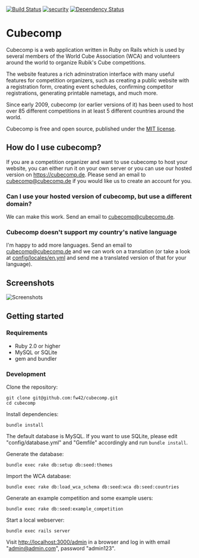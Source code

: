 [![Build Status](https://travis-ci.org/fw42/cubecomp.svg?branch=master)](https://travis-ci.org/fw42/cubecomp)
[![security](https://hakiri.io/github/fw42/cubecomp/master.svg)](https://hakiri.io/github/fw42/cubecomp/master)
[![Dependency Status](https://gemnasium.com/fw42/cubecomp.svg)](https://gemnasium.com/fw42/cubecomp)

# Cubecomp

Cubecomp is a web application written in Ruby on Rails which is used by
several members of the World Cube Association (WCA) and volunteers around
the world to organize Rubik's Cube competitions.

The website features a rich adminstration interface with many useful features
for competition organizers, such as creating a public website with a registration
form, creating event schedules, confirming competitor registrations, generating
printable nametags, and much more.

Since early 2009, cubecomp (or earlier versions of it) has been used to host
over 85 different competitions in at least 5 different countries around the
world.

Cubecomp is free and open source, published under the
[MIT license](https://en.wikipedia.org/wiki/MIT_License).

## How do I use cubecomp?

If you are a competition organizer and want to use cubecomp to host your website,
you can either run it on your own server or you can use our hosted version on
https://cubecomp.de. Please send an email to cubecomp@cubecomp.de if you would
like us to create an account for you.

### Can I use your hosted version of cubecomp, but use a different domain?

We can make this work. Send an email to cubecomp@cubecomp.de.

### Cubecomp doesn't support my country's native language

I'm happy to add more languages. Send an email to cubecomp@cubecomp.de
and we can work on a translation (or take a look at
[config/locales/en.yml](https://github.com/fw42/cubecomp/blob/master/config/locales/en.yml)
and send me a translated version of that for your language).

## Screenshots

![Screenshots](https://cloud.githubusercontent.com/assets/2072686/7221699/d0707a2c-e6c3-11e4-97f3-ed1ee295a399.gif)

## Getting started

### Requirements

* Ruby 2.0 or higher
* MySQL or SQLite
* gem and bundler

### Development

Clone the repository:
```
git clone git@github.com:fw42/cubecomp.git
cd cubecomp
```

Install dependencies:
```
bundle install
```

The default database is MySQL. If you want to use SQLite, please edit
"config/database.yml" and "Gemfile" accordingly and run `bundle install`.

Generate the database:
```
bundle exec rake db:setup db:seed:themes
```

Import the WCA database:
```
bundle exec rake db:load_wca_schema db:seed:wca db:seed:countries
```

Generate an example competition and some example users:
```
bundle exec rake db:seed:example_competition
```

Start a local webserver:
```
bundle exec rails server
```

Visit [http://localhost:3000/admin](http://localhost:3000/admin) in a browser and log in with
email "admin@admin.com", password "admin123".
